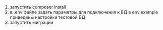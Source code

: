 1. запустить composer install
2. в .env файле задать параметры для подключения к БД
   в env.example приведены настройки тестовой БД
3. запустить миграции
